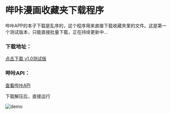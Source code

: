 # 哔咔漫画收藏夹下载程序  
哔咔APP的本子下载是乱序的，这个程序用来直接下载收藏夹里的文件。这是第一个测试版本，只能直接批量下载，正在持续更新中...

### 下载地址：  
[点击下载 v1.0测试版](https://www.muyoo.top/index.php/archives/61/)  
### 哔咔API：  
[查看哔咔API](https://www.muyoo.top/index.php/archives/4/)  

下载解压后，直接运行  

![demo](https://www.muyoo.top/usr/uploads/2020/04/2588265849.png)

